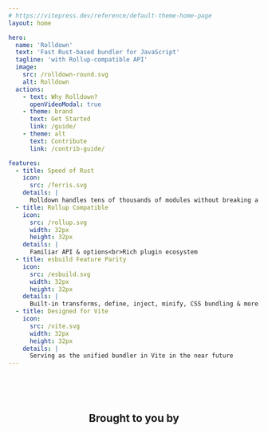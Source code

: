 ```yaml
---
# https://vitepress.dev/reference/default-theme-home-page
layout: home

hero:
  name: 'Rolldown'
  text: 'Fast Rust-based bundler for JavaScript'
  tagline: 'with Rollup-compatible API'
  image:
    src: /rolldown-round.svg
    alt: Rolldown
  actions:
    - text: Why Rolldown?
      openVideoModal: true
    - theme: brand
      text: Get Started
      link: /guide/
    - theme: alt
      text: Contribute
      link: /contrib-guide/

features:
  - title: Speed of Rust
    icon:
      src: /ferris.svg
    details: |
      Rolldown handles tens of thousands of modules without breaking a sweat
  - title: Rollup Compatible
    icon:
      src: /rollup.svg
      width: 32px
      height: 32px
    details: |
      Familiar API & options<br>Rich plugin ecosystem
  - title: esbuild Feature Parity
    icon:
      src: /esbuild.svg
      width: 32px
      height: 32px
    details: |
      Built-in transforms, define, inject, minify, CSS bundling & more...
  - title: Designed for Vite
    icon:
      src: /vite.svg
      width: 32px
      height: 32px
    details: |
      Serving as the unified bundler in Vite in the near future
---
```




<h2 class="voidzero-lead">Brought to you by</h2>

<a class="voidzero" href="https://voidzero.dev/" target="_blank" title="voidzero.dev"></a>

<style>
:root {
  --vp-home-hero-name-color: transparent;
  --vp-home-hero-name-background: -webkit-linear-gradient(90deg, #FF5D13, #F0DB4F);
}

h2.voidzero-lead {
  text-align: center;
  padding-top: 60px;
}

.voidzero {
  display: block;
  width: 300px;
  height: 74px;
  margin: 30px auto -20px;
  background-image: url(https://voidzero.dev/logo.svg);
  background-repeat: no-repeat;
  background-size: auto 74px;
  background-position: center;
}

.dark .voidzero {
  background-image: url(https://voidzero.dev/logo-white.svg);
}
</style>

<script setup>
import { onMounted } from 'vue'

onMounted(() => {
  const urlParams = new URLSearchParams(window.location.search)
  if (urlParams.get('uwu') != null) {
    const img = document.querySelector('.VPHero .VPImage.image-src')
    img.src = '/rolldown-uwu.png'
    img.alt = 'Rolldown Kawaii Logo by @icarusgkx'
    img.style.maxWidth = '540px'
  }
})
</script>

